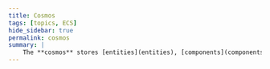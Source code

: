 ```yaml
---
title: Cosmos
tags: [topics, ECS] 
hide_sidebar: true
permalink: cosmos
summary: |
    The **cosmos** stores [entities](entities), [components](components), [common cosmos state](common_cosmos_state) and all [caches inferred](inferred_state) from the three. It is a fancy term for what is commonly understood as the "game world". Its responsibilities are, to name a few, creating entities, accessing and deleting them, or calling all [stateless systems](stateless_system) on itself to move the game forward in time.
---
```



